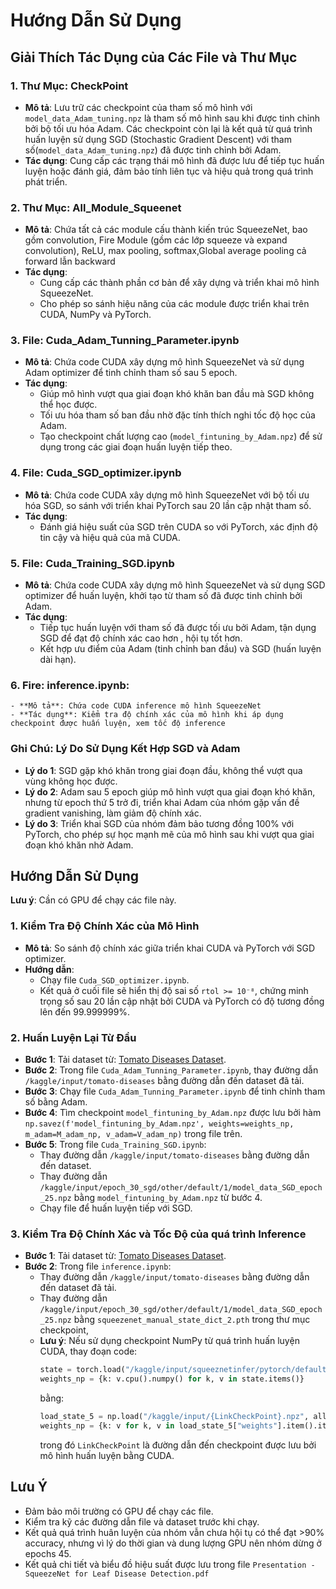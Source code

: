 # Hướng Dẫn Sử Dụng

## Giải Thích Tác Dụng của Các File và Thư Mục

### 1. **Thư Mục: CheckPoint**
   - **Mô tả**: Lưu trữ các checkpoint của tham số mô hình với `model_data_Adam_tuning.npz` là tham số mô hình sau khi được tinh chỉnh bởi bộ tối ưu hóa Adam. Các checkpoint còn lại là kết quả từ quá trình huấn luyện sử dụng SGD (Stochastic Gradient Descent) với tham số(`model_data_Adam_tuning.npz`) đã được tinh chỉnh bởi Adam.
   - **Tác dụng**: Cung cấp các trạng thái mô hình đã được lưu để tiếp tục huấn luyện hoặc đánh giá, đảm bảo tính liên tục và hiệu quả trong quá trình phát triển.

### 2. **Thư Mục: All_Module_Squeenet**
   - **Mô tả**: Chứa tất cả các module cấu thành kiến trúc SqueezeNet, bao gồm convolution, Fire Module (gồm các lớp squeeze và expand convolution), ReLU, max pooling, softmax,Global average pooling cả forward lẫn backward
   - **Tác dụng**: 
     - Cung cấp các thành phần cơ bản để xây dựng và triển khai mô hình SqueezeNet.
     - Cho phép so sánh hiệu năng của các module được triển khai trên CUDA, NumPy và PyTorch.

### 3. **File: Cuda_Adam_Tunning_Parameter.ipynb**
   - **Mô tả**: Chứa code CUDA xây dựng mô hình SqueezeNet và sử dụng Adam optimizer để tinh chỉnh tham số sau 5 epoch.
   - **Tác dụng**:
     - Giúp mô hình vượt qua giai đoạn khó khăn ban đầu mà SGD không thể học được.
     - Tối ưu hóa tham số ban đầu nhờ đặc tính thích nghi tốc độ học của Adam.
     - Tạo checkpoint chất lượng cao (`model_fintuning_by_Adam.npz`) để sử dụng trong các giai đoạn huấn luyện tiếp theo.

### 4. **File: Cuda_SGD_optimizer.ipynb**
   - **Mô tả**: Chứa code CUDA xây dựng mô hình SqueezeNet với bộ tối ưu hóa SGD, so sánh với triển khai PyTorch sau 20 lần cập nhật tham số.
   - **Tác dụng**:
     - Đánh giá hiệu suất của SGD trên CUDA so với PyTorch, xác định độ tin cậy và hiệu quả của mã CUDA.

### 5. **File: Cuda_Training_SGD.ipynb**
   - **Mô tả**: Chứa code CUDA xây dựng mô hình SqueezeNet và sử dụng SGD optimizer để huấn luyện, khởi tạo từ tham số đã được tinh chỉnh bởi Adam.
   - **Tác dụng**:
     - Tiếp tục huấn luyện với tham số đã được tối ưu bởi Adam, tận dụng SGD để đạt độ chính xác cao hơn , hội tụ tốt hơn.
     - Kết hợp ưu điểm của Adam (tinh chỉnh ban đầu) và SGD (huấn luyện dài hạn).
### 6. **Fire: inference.ipynb**:
    - **Mô tả**: Chứa code CUDA inference mô hình SqueezeNet 
    - **Tác dụng**: Kiểm tra độ chính xác của mô hình khi áp dụng checkpoint được huấn luyện, xem tốc độ inference
### Ghi Chú: Lý Do Sử Dụng Kết Hợp SGD và Adam
   - **Lý do 1**: SGD gặp khó khăn trong giai đoạn đầu, không thể vượt qua vùng không học được.
   - **Lý do 2**: Adam sau 5 epoch giúp mô hình vượt qua giai đoạn khó khăn, nhưng từ epoch thứ 5 trở đi, triển khai Adam của nhóm gặp vấn đề gradient vanishing, làm giảm độ chính xác.
   - **Lý do 3**: Triển khai SGD của nhóm đảm bảo tương đồng 100% với PyTorch, cho phép sự học mạnh mẽ của mô hình sau khi vượt qua giai đoạn khó khăn nhờ Adam.
## Hướng Dẫn Sử Dụng
**Lưu ý**: Cần có GPU để chạy các file này.

### 1. **Kiểm Tra Độ Chính Xác của Mô Hình**
   - **Mô tả**: So sánh độ chính xác giữa triển khai CUDA và PyTorch với SGD optimizer.
   - **Hướng dẫn**:
     - Chạy file `Cuda_SGD_optimizer.ipynb`.
     - Kết quả ở cuối file sẽ hiển thị độ sai số `rtol >= 10⁻⁸`, chứng minh trọng số sau 20 lần cập nhật bởi CUDA và PyTorch có độ tương đồng lên đến 99.999999%.

### 2. **Huấn Luyện Lại Từ Đầu**
   - **Bước 1**: Tải dataset từ: [Tomato Diseases Dataset](https://www.kaggle.com/datasets/luisolazo/tomato-diseases).
   - **Bước 2**: Trong file `Cuda_Adam_Tunning_Parameter.ipynb`, thay đường dẫn `/kaggle/input/tomato-diseases` bằng đường dẫn đến dataset đã tải.
   - **Bước 3**: Chạy file `Cuda_Adam_Tunning_Parameter.ipynb` để tinh chỉnh tham số bằng Adam.
   - **Bước 4**: Tìm checkpoint `model_fintuning_by_Adam.npz` được lưu bởi hàm `np.savez(f'model_fintuning_by_Adam.npz', weights=weights_np, m_adam=M_adam_np, v_adam=V_adam_np)` trong file trên.
   - **Bước 5**: Trong file `Cuda_Training_SGD.ipynb`:
     - Thay đường dẫn `/kaggle/input/tomato-diseases` bằng đường dẫn đến dataset.
     - Thay đường dẫn `/kaggle/input/epoch_30_sgd/other/default/1/model_data_SGD_epoch_25.npz` bằng `model_fintuning_by_Adam.npz` từ bước 4.
     - Chạy file để huấn luyện tiếp với SGD.

### 3. **Kiểm Tra Độ Chính Xác và Tốc Độ của quá trình Inference**
   - **Bước 1**: Tải dataset từ: [Tomato Diseases Dataset](https://www.kaggle.com/datasets/luisolazo/tomato-diseases).
   - **Bước 2**: Trong file `inference.ipynb`:
     - Thay đường dẫn `/kaggle/input/tomato-diseases` bằng đường dẫn đến dataset đã tải.
     - Thay đường dẫn `/kaggle/input/epoch_30_sgd/other/default/1/model_data_SGD_epoch_25.npz` bằng `squeezenet_manual_state_dict_2.pth` trong thư mục checkpoint,
     - **Lưu ý**: Nếu sử dụng checkpoint NumPy từ quá trình huấn luyện CUDA, thay đoạn code:
       ```python
       state = torch.load("/kaggle/input/squeeznetinfer/pytorch/default/1/squeezenet_manual_state_dict_2.pth", map_location="cpu")
       weights_np = {k: v.cpu().numpy() for k, v in state.items()}
       ```
       bằng:
       ```python
       load_state_5 = np.load("/kaggle/input/{LinkCheckPoint}.npz", allow_pickle=True)
       weights_np = {k: v for k, v in load_state_5["weights"].item().items()}
       ```
       trong đó `LinkCheckPoint` là đường dẫn đến checkpoint được lưu bởi mô hình huấn luyện bằng CUDA.
## Lưu Ý
- Đảm bảo môi trường có GPU để chạy các file.
- Kiểm tra kỹ các đường dẫn file và dataset trước khi chạy.
- Kết quả quá trình huân luyện của nhóm vẫn chưa hội tụ có thể đạt >90% accuracy, nhưng vì lý do thời gian và dung lượng GPU nên nhóm dừng ở epochs 45.
- Kết quả chi tiết và biểu đồ hiệu suất được lưu trong file `Presentation - SqueezeNet for Leaf Disease Detection.pdf`
